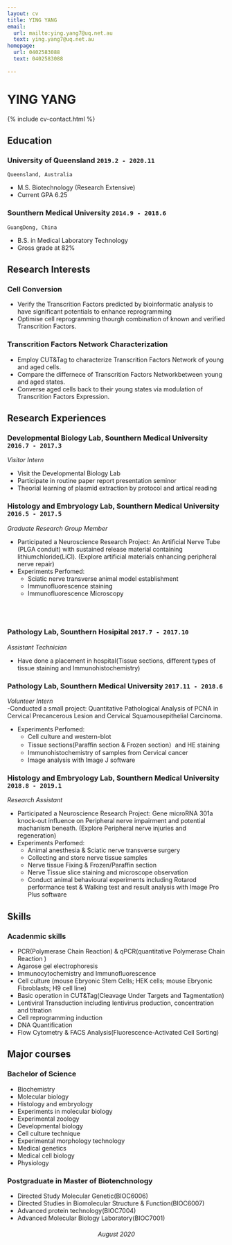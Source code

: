 ```yaml
---
layout: cv
title: YING YANG
email: 
  url: mailto:ying.yang7@uq.net.au
  text: ying.yang7@uq.net.au
homepage: 
  url: 0402583088
  text: 0402583088
  
---
```


# YING **YANG**

<!--
include contact information from the front matter
Supported arguments:
    - homepage: url, text
    - phone
    - email
-->

{% include cv-contact.html %}

## Education
<!--
### **Southern Medical University** `2014.9 -2018.6`
- [name](website address)
-->
### **University of Queensland** `2019.2 - 2020.11`
```
Queensland, Australia
```
- M.S. Biotechnology (Research Extensive)
- Current GPA 6.25
### **Sounthern Medical University** `2014.9 - 2018.6`
```
GuangDong, China
```
- B.S. in Medical Laboratory Technology
- Gross grade at 82%


## Research Interests
### **Cell Conversion** 

- Verify the Transcrition Factors predicted by bioinformatic analysis to have significant potentials to enhance reprogramming
- Optimise cell reprogramming thourgh combination of known and verified Transcrition Factors.

### **Transcrition Factors Network Characterization** 

- Employ CUT&Tag to characterize Transcrition Factors Network of young and aged cells.
- Compare the differnece of Transcrition Factors Networkbetween young and aged states.
- Converse aged cells back to their young states via modulation of Transcrition Factors Expression. 


## Research Experiences
### **Developmental Biology Lab, Sounthern Medical University** `2016.7 - 2017.3`
_Visitor Intern_<br>
- Visit the Developmental Biology Lab
- Participate in routine paper report presentation seminor
- Theorial learning of plasmid extraction by protocol and artical reading

### **Histology	and	Embryology Lab, Sounthern Medical University** `2016.5 - 2017.5`
_Graduate Research Group Member_<br>
- Participated a Neuroscience Research Project: An Artificial Nerve Tube (PLGA conduit) with sustained release material containing lithiumchloride(LiCl). (Explore artificial materials enhancing peripheral nerve repair)
- Experiments Perfomed:
    - Sciatic nerve transverse animal model establishment
    - Immunofluorescence staining
    - Immunofluorescence Microscopy

<br><br>

### **Pathology Lab, Sounthern Hosipital** `2017.7 - 2017.10`
_Assistant Technician_<br>
- Have done a placement in hospital(Tissue sections, different types of tissue staining and Immunohistochemistry)

### **Pathology Lab, Sounthern Medical University** `2017.11 - 2018.6`
_Volunteer Intern_<br>
-Conducted a small project: Quantitative Pathological Analysis of PCNA in Cervical Precancerous Lesion and Cervical Squamousepithelial Carcinoma.
- Experiments Perfomed:
    - Cell culture and western-blot
    - Tissue sections(Paraffin section & Frozen section）and HE staining
    - Immunohistochemistry of samples from Cervical cancer
    - Image analysis with Image J software

### **Histology	and	Embryology Lab, Sounthern Medical University** `2018.8 - 2019.1`
_Research Assistant_<br>
- Participated a Neuroscience Research Project: Gene microRNA 301a knock-out influence on Peripheral nerve impairment and potential machanism beneath. (Explore Peripheral nerve injuries and regeneration)
- Experiments Perfomed:
    - Animal anesthesia & Sciatic nerve transverse surgery
    - Collecting and store nerve tissue samples
    - Nerve tissue Fixing & Frozen/Paraffin section
    - Nerve Tissue slice staining and microscope observation
    - Conduct animal behavioural experiments including Rotarod performance test & Walking test and result analysis with Image Pro Plus software


##  Skills
### **Acadenmic skills**
- PCR(Polymerase Chain Reaction) & qPCR(quantitative Polymerase Chain Reaction )
- Agarose gel electrophoresis 
- Immunocytochemistry and Immunofluorescence
- Cell culture (mouse Ebryonic Stem Cells; HEK cells; mouse Ebryonic Fibroblasts; H9 cell line)
- Basic operation in CUT&Tag(Cleavage Under Targets and Tagmentation)
- Lentiviral Transduction including lentivirus production, concentration and titration
- Cell reprogramming induction
- DNA Quantification
- Flow Cytometry & FACS Analysis(Fluorescence-Activated Cell Sorting)

<!-- ### **Languages**
- Mandarin
- Cantonese-->

## Major courses
### **Bachelor of Science**
- Biochemistry
- Molecular biology
- Histology and embryology
- Experiments in molecular biology
- Experimental zoology
- Developmental biology
- Cell culture technique
- Experimental morphology technology
- Medical genetics
- Medical cell biology 
- Physiology

### **Postgraduate in Master of Biotenchnology**
- Directed Study Molecular Genetic(BIOC6006)
- Directed Studies in Biomolecular Structure & Function(BIOC6007)
- Advanced protein technology(BIOC7004)
- Advanced Molecular Biology Laboratory(BIOC7001)


 
###### <center> August 2020 </center>
<!-- ### Footer
Last updated: August 2020 -->
